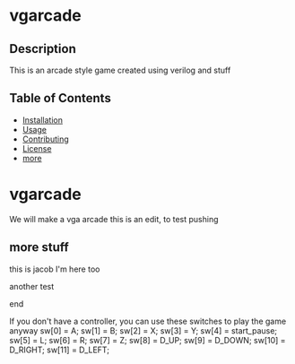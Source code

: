 # vgarcade

## Description
This is an arcade style game created using verilog and stuff

## Table of Contents
- [Installation](#installation)
- [Usage](#usage)
- [Contributing](#contributing)
- [License](#license)
- [more](#more-stuff)





# vgarcade
We will make a vga arcade
this is an edit, to test pushing
## more stuff
this is jacob
I'm here too

another test

end

If you don't have a controller, you can use these switches to play the game anyway
sw[0] = A;
sw[1] = B;
sw[2] = X;
sw[3] = Y;
sw[4] = start_pause;
sw[5] = L;
sw[6] = R;
sw[7] = Z;
sw[8] = D_UP;
sw[9] = D_DOWN;
sw[10] = D_RIGHT;
sw[11] = D_LEFT;


